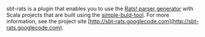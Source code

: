 sbt-rats is a plugin that enables you to use the [Rats! parser
generator](http://cs.nyu.edu/rgrimm/xtc/rats.html) with Scala projects
that are built using the
[simple-buld-tool](http://code.google.com/p/simple-build-tool). For
more information, see the project site
[http://sbt-rats.googlecode.com](http://sbt-rats.googlecode.com).
